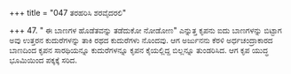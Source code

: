 +++
title = "047 ತರಹರಿಸಿ ಶರವೈದರಲಿ"

+++
47.  "  ಈ ಬಾಣಗಳ ಹೊಡೆತವನ್ನು ತಡೆದುಕೋ ನೋಡೋಣ" ಎನ್ನುತ್ತ ಕೃಪನು ಐದು ಬಾಣಗಳನ್ನು ಬಿಟ್ಟಾಗ ಅವು ಉತ್ತರನ ಕುದುರೆಗಳನ್ನು ತಾಕಿ ರಥದ ಕುದುರೆಗಳು ನೊಂದವು. ಆಗ ಅರ್ಜುನನು ಕೆರಳಿ ಅರ್ಧಚಂದ್ರಾಕಾರದ ಬಾಣದಿಂದ ಕೃಪನ ಸಾರಥಿಯನ್ನೂ ಕುದುರೆಗಳನ್ನೂ ಕೃಪನ ಕೈಯಲ್ಲಿದ್ದ ಬಿಲ್ಲನ್ನೂ  ತುಂಡರಿಸಿದ. ಆಗ ಕೃಪ ಯುದ್ಧ ಭೂಮಿಯಿಂದ ಪಕ್ಕಕ್ಕೆ ಸರಿದ.
